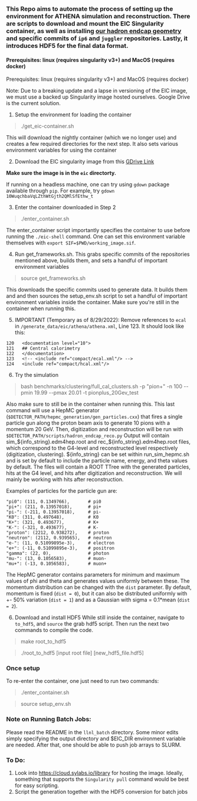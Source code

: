 ### This Repo aims to automate the process of setting up the environment for ATHENA simulation and reconstruction. There are scripts to download and mount the EIC Singularity container, as well as installing [our hadron endcap geometry](https://github.com/eiccodesign/eic_geometry) and __specific__ commits of `ip6` and `juggler` repositories. Lastly, it introduces HDF5 for the final data format.
#### Prerequisites: linux (requires singularity v3+) and MacOS (requires docker) 


Prerequisites: linux (requires singularity v3+) and MacOS (requires docker) 

Note: Due to a breaking update and a lapse in versioning of the EIC image, we must use a backed up Singularity image hosted ourselves. Google Drive is the current solution.

1. Setup the environment for loading the container
> ./get_eic-container.sh

This will download the nightly container (which we no longer use) and creates a few required directories for the next step. It also sets various environment variables for using the container 

2. Download the EIC singularity image from this [GDrive Link](https://drive.google.com/file/d/10WuqchbaVqLZthWtGjth2QMlSfEthw_t/view?usp=sharing)

**Make sure the image is in the `eic` directorty.**

If running on a headless machine, one can try using `gdown` package available through `pip`. For example, try  ```gdown 10WuqchbaVqLZthWtGjth2QMlSfEthw_t```


3. Enter the container downloaded in Step 2  
> ./enter_container.sh

The enter_container script importantly specifies the container to use before running the `./eic-shell` command.
One can set this environment variable themselves with `export SIF=$PWD/working_image.sif`.

4. Run get_frameworks.sh. This grabs specific commits of the repositories mentioned above, builds them, and sets a handful of important environment variables
> source get_frameworks.sh

This downloads the specific commits used to generate data. It builds them and and then sources the setup_env.sh script to set a handful of important environment variables inside the container.
Make sure you're still in the container when running this.

5. IMPORTANT (Temporary as of 8/29/2022): Remove references to `ecal` in `/generate_data/eic/athena/athena.xml`, Line 123. It should look like this:
```
120   <documentation level="10">                                               
121   ## Central calorimetry                                                   
122   </documentation>                                                         
123   <!-- <include ref="compact/ecal.xml"/> -->                               
124   <include ref="compact/hcal.xml"/>  
```
6. Try the simulation
> bash benchmarks/clustering/full_cal_clusters.sh -p "pion+" -n 100 --pmin 19.99 --pmax 20.01 -t pionplus_20Gev_test

Also make sure to still be in the container when running this.
This last command will use a HepMC generator (`$DETECTOR_PATH/hepmc_generation/gen_particles.cxx`) that fires a single particle gun along the proton beam axis to generate 10 pions with a momentum 20 GeV.
Then, digitization and reconstruction will be run with `$DETECTOR_PATH/scripts/hadron_endcap_reco.py`
Output will contain sim_${info_string}.edm4hep.root and rec_${info_string}.edm4hep.root files, which correspond to the G4-level and reconstructed level respectively (digitization, clustering). ${info_string} can be set within run_sim_hepmc.sh and is set by default to include the particle name, energy, and theta values by default. 
The files will contain a ROOT TTree with the generated particles, hits at the G4 level, and hits after digitization and reconstruction.
We will mainly be working with hits after reconstruction.

Examples of particles for the particle gun are:

    "pi0": (111, 0.1349766),       # pi0                                                                  
    "pi+": (211, 0.13957018),      # pi+                                                                  
    "pi-": (-211, 0.13957018),     # pi-                                                                  
    "K0": (311, 0.497648),         # K0                                                                   
    "K+": (321, 0.493677),         # K+                                                                   
    "K-": (-321, 0.493677),        # K-                                                                   
    "proton": (2212, 0.938272),    # proton                                                               
    "neutron": (2112, 0.939565),   # neutron                                                              
    "e-": (11, 0.51099895e-3),     # electron                                                             
    "e+": (-11, 0.51099895e-3),    # positron                                                             
    "gamma": (22, 0),              # photon                                                               
    "mu-": (13, 0.1056583),        # muon-                                                               
    "mu+": (-13, 0.1056583),       # muon+  

The HepMC generator contains parameters for minimum and maximum values of phi and theta and generates values uniformly between these. The momentum distribution can be changed with the `dist` parameter. By default, momentum is fixed (`dist = 0`), but it can also be distributed uniformly with +- 50% variation (`dist = 1`) and as a Gaussian with sigma = 0.1*mean (`dist = 2`). 

6. Download and install HDF5
While still inside the container, navigate to `to_hdf5`, and `source` the grab hdf5 script. Then run the next two commands to compile the code.
> make root_to_hdf5

> ./root_to_hdf5 [input root file] [new_hdf5_file.hdf5]

### Once setup
To re-enter the container, one just need to run two commands:
> ./enter_container.sh

> source setup_env.sh

### Note on Running Batch Jobs:
Please read the README in the `llnl_batch` directory. Some minor edits simply specifying the output directory and $EIC_DIR environment variable are needed. After that, one should be able to push job arrays to SLURM.

### To Do:
1. Look into https://cloud.sylabs.io/library for hosting the image. Ideally, something that supports the `Singularity pull` command would be best for easy scripting.
2. Script the generation together with the HDF5 conversion for batch jobs
